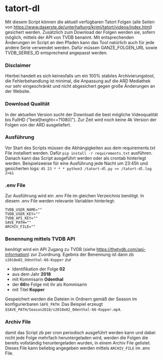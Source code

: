 # tatort-dl
Mit diesem Script können die aktuell verfügbaren Tatort Folgen (alle Seiten von https://www.daserste.de/unterhaltung/krimi/tatort/videos/index.html) gesichert werden. Zusätzlich zum Download der Folgen werden sie, sofern möglich, mittels der API von TVDB benannt. Mit entsprechenden Änderungen im Script an den Pfaden kann das Tool natürlich auch für jede andere Serie verwendet werden. Dafür müssen GANZE_FOLGEN_URL sowie TVDB_SERIES_ID entsprechend angepasst werden.


### Disclaimer
Hierbei handelt es sich keinesfalls um ein 100% stabiles Archivierungstool, die Fehlerbehandlung ist minimal, die Anpassung auf die ARD Mediathek nur sehr eingeschränkt und nicht abgesichert gegen große Änderungen an der Website.


### Download Qualität
In der aktuellen Version sucht der Download die best mögliche Videoqualität bis FullHD ("best[height<=?1080]"). Zur Zeit wird noch keine 4k Version der Folgen von der ARD ausgeliefert.


### Ausführung
Vor Start des Scripts müssen die Abhängigkeiten aus dem requirements.txt File installiert werden. Dafür `pip install -r requirements.txt` ausführen.  
Danach kann das Script ausgeführt werden oder als crontab hinterlegt werden. Beispielsweise für eine Ausführung jede Nacht um 23:45h und gesicherten logs:
`45 23 * * * python3 /tatort-dl.py >> /tatort-dl.log 2>&1`


### .env File
Zur Ausführung wird ein .env File im gleichen Verzeichnis benötigt.
In diesem .env File werden relevante Variablen hinterlegt:
```
TVDB_USER_NAME=""
TVDB_USER_KEY=""
TVDB_API_KEY=""
SAVE_PATH=""
ARCHIV_FILE=""
```


### Benennung mittels TVDB API
benötigt wird ein API Zugang zu TVDB (siehe https://thetvdb.com/api-information) zur Zuordnung.
Egebnis der Benennung ist dann zb `s2018e02_Odenthal-66-Kopper` zur 
* Identifikation der Folge  **02**
* aus dem Jahr  **2018** 
* mit Kommisarin  **Odenthal**
* der  **66**te Folge mit ihr als Kommisarin 
* mit Titel **Kopper**

Gespeichert werden die Dateien in Ordnern gemäß der Season im konfigurierbaren `SAFE_PATH`.
Das Beispiel erzeugt `$SAVE_PATH/Season2018/s2018e02_Odenthal-66-Kopper.mp4`.


### Archiv File
damit das Script zb per cron periodisch ausgeführt werden kann und dabei nicht jede Folge mehrfach heruntergeladen wird, werden die Folgen die bereits vollständig heruntergeladen wurden, in einem Archiv File gelistet. Dieses File kann beliebig angegeben werden mittels `ARCHIV_FILE` im .env File.
